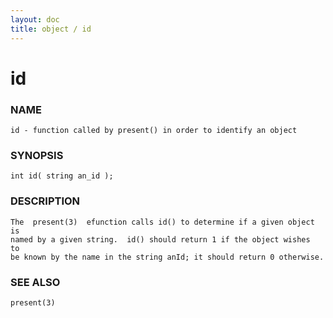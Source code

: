 ```yaml
---
layout: doc
title: object / id
---
```

# id

### NAME

    id - function called by present() in order to identify an object

### SYNOPSIS

    int id( string an_id );

### DESCRIPTION

    The  present(3)  efunction calls id() to determine if a given object is
    named by a given string.  id() should return 1 if the object wishes  to
    be known by the name in the string anId; it should return 0 otherwise.

### SEE ALSO

    present(3)

